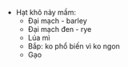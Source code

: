 - Hạt khô nảy mầm:
	- Đại mạch - barley
	- Đại mạch đen - rye
	- Lúa mì
	- Bắp: ko phổ biến vì ko ngon
	- Gạo